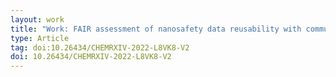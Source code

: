 ```yaml
---
layout: work
title: "Work: FAIR assessment of nanosafety data reusability with community standards"
type: Article
tag: doi:10.26434/CHEMRXIV-2022-L8VK8-V2
doi: 10.26434/CHEMRXIV-2022-L8VK8-V2
---
```

